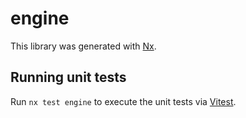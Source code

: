# engine

This library was generated with [Nx](https://nx.dev).

## Running unit tests

Run `nx test engine` to execute the unit tests via [Vitest](https://vitest.dev/).

